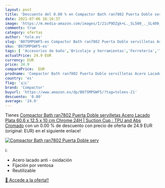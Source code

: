 ```yaml
---
layout: post
title: 'Descuento del 0.00 % en Compactor Bath ran7802 Puerta Doble serv'
date: 2021-07-06 16:16:37
image: 'https://m.media-amazon.com/images/I/21cP9DZgk+L._SL500_._SL400_.jpg'
comments: true
category: ofertas
author: 'tole.es'
slug: 'B075MPGWF5-es Compactor Bath ran7802 Puerta Doble servilletas Acero...'
sku: 'B075MPGWF5-es'
tags: [ 'Accesorios de baño','Bricolaje y herramientas','Ferretería','Toalleros de barra para baño','compactor','servilletas', ]
actualPrice: 24.9 EUR
currency: EUR
price: 24.9
comparePrice:  EUR
prodname: 'Compactor Bath ran7802 Puerta Doble servilletas Acero Lacado Plata 60.6 x 12.5 x 10 cm  Chrome 24H | Suction Cup : TPU and Abs  Cromado'
country: 'es'
flag: '🇪🇸'
brand: 'Compactor'
buyurl: 'https://www.amazon.es/dp/B075MPGWF5/?tag=tolees-21'
descuento: '0.00'
average: '24.9'
---
```


Tienes [Compactor Bath ran7802 Puerta Doble servilletas Acero Lacado Plata 60.6 x 12.5 x 10 cm  Chrome 24H | Suction Cup : TPU and Abs  Cromado](https://www.amazon.es/dp/B075MPGWF5/?tag=tolees-21) con un 0.00 % de descuento con precio de oferta de 24.9 EUR (original:  EUR) en el siguiente enlace!

[![Compactor Bath ran7802 Puerta Doble serv](https://m.media-amazon.com/images/I/21cP9DZgk+L._SL500_._SL400_.jpg)](https://www.amazon.es/dp/B075MPGWF5/?tag=tolees-21)

ℹ️:

- Acero lacado anti - oxidación
- Fijación por ventosa
- Reutilizable

[🛒 Accede a la oferta!!](https://www.amazon.es/dp/B075MPGWF5/?tag=tolees-21)
